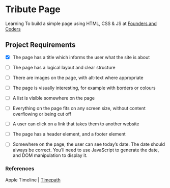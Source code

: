 # Tribute Page

Learning To build a simple page using HTML, CSS & JS at [Founders and Coders](https://account.foundersandcoders.com/apply/projects)

## Project Requirements

- [x] The page has a title which informs the user what the site is about
- [ ] The page has a logical layout and clear structure
- [ ] There are images on the page, with alt-text where appropriate
- [ ] The page is visually interesting, for example with borders or colours
- [ ] A list is visible somewhere on the page
- [ ] Everything on the page fits on any screen size, without content overflowing or being cut off
- [ ] A user can click on a link that takes them to another website
- [ ] The page has a header element, and a footer element
- [ ] Somewhere on the page, the user can see today’s date. The date should always be correct. You’ll need to use JavaScript to generate the date, and DOM manipulation to display it.



### References
Apple Timeline | [Timepath](https://timepath.co/apple)